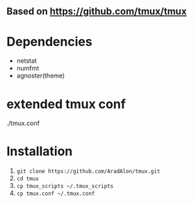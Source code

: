 ## Based on https://github.com/tmux/tmux


# Dependencies
* netstat
* numfmt
* agnoster(theme)

# extended tmux conf
./tmux.conf

# Installation
1) `git clone https://github.com/AradAlon/tmux.git`
1) `cd tmux`
1) `cp tmux_scripts ~/.tmux_scripts`
1) `cp tmux.conf ~/.tmux.conf`
